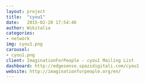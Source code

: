 ```yaml
---
layout: project
title:  "cyou1"
date:   2015-02-20 17:54:46
author: Wikitalia
categories:
- network
img: cyou1.png
carousel:
- cyou1.png
client: ImaginationForPeople - cyou1 Mailing List
dashboard: http://edgesense.spazidigitali.com/cyou1
website: http://imaginationforpeople.org/en/
---
```

